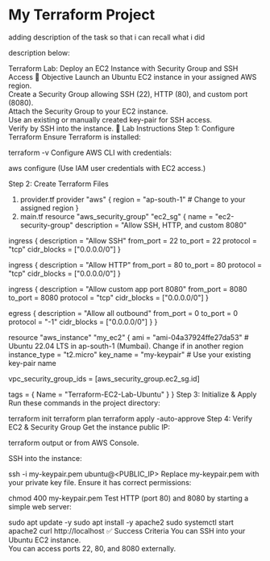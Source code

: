 # My Terraform Project

adding description of the task so that i can recall what i did

description below:

Terraform Lab: Deploy an EC2 Instance with Security Group and SSH Access
🎯 Objective
Launch an Ubuntu EC2 instance in your assigned AWS region.\
Create a Security Group allowing SSH (22), HTTP (80), and custom port (8080).\
Attach the Security Group to your EC2 instance.\
Use an existing or manually created key-pair for SSH access.\
Verify by SSH into the instance.
📝 Lab Instructions
Step 1: Configure Terraform
Ensure Terraform is installed:

terraform -v
Configure AWS CLI with credentials:

aws configure
(Use IAM user credentials with EC2 access.)

Step 2: Create Terraform Files
1. provider.tf
provider "aws" {
  region = "ap-south-1" # Change to your assigned region
}
2. main.tf
resource "aws_security_group" "ec2_sg" {
  name        = "ec2-security-group"
  description = "Allow SSH, HTTP, and custom 8080"

  ingress {
    description = "Allow SSH"
    from_port   = 22
    to_port     = 22
    protocol    = "tcp"
    cidr_blocks = ["0.0.0.0/0"]
  }

  ingress {
    description = "Allow HTTP"
    from_port   = 80
    to_port     = 80
    protocol    = "tcp"
    cidr_blocks = ["0.0.0.0/0"]
  }

  ingress {
    description = "Allow custom app port 8080"
    from_port   = 8080
    to_port     = 8080
    protocol    = "tcp"
    cidr_blocks = ["0.0.0.0/0"]
  }

  egress {
    description = "Allow all outbound"
    from_port   = 0
    to_port     = 0
    protocol    = "-1"
    cidr_blocks = ["0.0.0.0/0"]
  }
}

resource "aws_instance" "my_ec2" {
  ami           = "ami-04a37924ffe27da53" # Ubuntu 22.04 LTS in ap-south-1 (Mumbai). Change if in another region
  instance_type = "t2.micro"
  key_name      = "my-keypair" # Use your existing key-pair name

  vpc_security_group_ids = [aws_security_group.ec2_sg.id]

  tags = {
    Name = "Terraform-EC2-Lab-Ubuntu"
  }
}
Step 3: Initialize & Apply
Run these commands in the project directory:

terraform init
terraform plan
terraform apply -auto-approve
Step 4: Verify EC2 & Security Group
Get the instance public IP:

terraform output
or from AWS Console.

SSH into the instance:

ssh -i my-keypair.pem ubuntu@<PUBLIC_IP>
Replace my-keypair.pem with your private key file. Ensure it has correct permissions:

chmod 400 my-keypair.pem
Test HTTP (port 80) and 8080 by starting a simple web server:

sudo apt update -y
sudo apt install -y apache2
sudo systemctl start apache2
curl http://localhost
✅ Success Criteria
You can SSH into your Ubuntu EC2 instance.\
You can access ports 22, 80, and 8080 externally.
